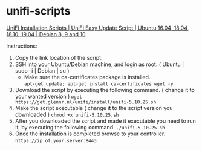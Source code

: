 # unifi-scripts

[UniFi Installation Scripts | UniFi Easy Update Script | Ubuntu 16.04, 18.04, 18.10, 19.04 | Debian 8, 9 and 10](https://community.ui.com/questions/ccbc7530-dd61-40a7-82ec-22b17f027776)

Instructions:

1. Copy the link location of the script.
2. SSH into your Ubuntu/Debian machine, and login as root. ( Ubuntu | sudo -i | Debian | su )
   * Make sure the ca-certificates package is installed.  
`apt-get update; apt-get install ca-certificates wget -y`
3. Download the script by executing the following command. ( change it to your wanted version )
`wget https://get.glennr.nl/unifi/install/unifi-5.10.25.sh`
4. Make the script executable ( change it to the script version you downloaded )
`chmod +x unifi-5.10.25.sh`
5. After you downloaded the script and made it executable you need to run it, by executing the following command.
`./unifi-5.10.25.sh`
6. Once the installation is completed browse to your controller.
`https://ip.of.your.server:8443`
